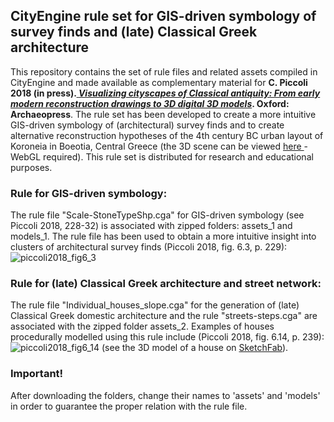 ## CityEngine rule set for GIS-driven symbology of survey finds and (late) Classical Greek architecture 
This repository contains the set of rule files and related assets compiled in CityEngine and made available as complementary material for **C. Piccoli 2018 (in press).<a href="http://archaeopress.com/ArchaeopressShop/Public/displayProductDetail.asp?id=%7b3E4846F9-77FD-4A15-A264-24267D731E58%7d"> *Visualizing cityscapes of Classical antiquity: From early modern reconstruction drawings to 3D digital 3D models*</a>. Oxford: Archaeopress**. The rule set has been developed to create a more intuitive GIS-driven symbology of (architectural) survey finds and to create alternative reconstruction hypotheses of the 4th century BC urban layout of Koroneia in Boeotia, Central Greece (the 3D scene can be viewed <a href="https://jbvklink.home.xs4all.nl/cpiccoli/webviewer/viewer.html?3dWebScene=../webscenes/Koroneia.3ws"> here </a> - WebGL required). This rule set is distributed for research and educational purposes.

### Rule for GIS-driven symbology: 
The rule file "Scale-StoneTypeShp.cga" for GIS-driven symbology (see Piccoli 2018, 228-32) is associated with zipped folders: assets_1 and models_1. The rule file has been used to obtain a more intuitive insight into clusters of architectural survey finds (Piccoli 2018, fig. 6.3, p. 229):
![piccoli2018_fig6_3](https://user-images.githubusercontent.com/37038347/39874384-df6d81bc-546d-11e8-8bc0-5d07fd102c31.jpg)

### Rule for (late) Classical Greek architecture and street network:
The rule file "Individual_houses_slope.cga" for the generation of (late) Classical Greek domestic architecture and the rule "streets-steps.cga" are associated with the zipped folder assets_2. Examples of houses procedurally modelled using this rule include (Piccoli 2018, fig. 6.14, p. 239): 
![piccoli2018_fig6_14](https://user-images.githubusercontent.com/37038347/39874396-e8beb790-546d-11e8-9aa5-e614f79f8e1e.jpg)
(see the 3D model of a house on <a href="https://sketchfab.com/models/796866cb0bd541c083ff82c61b0cff56">SketchFab</a>).

### Important! 
After downloading the folders, change their names to 'assets' and 'models' in order to guarantee the proper relation with the rule file.
